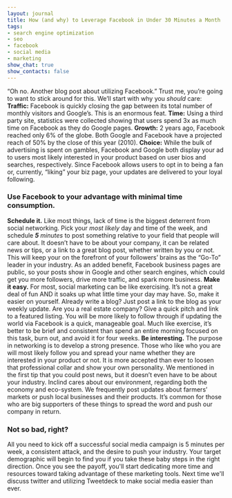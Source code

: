 ```yaml
---
layout: journal
title: How (and why) to Leverage Facebook in Under 30 Minutes a Month
tags: 
- search engine optimization
- seo
- facebook
- social media
- marketing
show_chat: true
show_contacts: false
---
```


“Oh no. Another blog post about utilizing Facebook.” Trust me, you’re going to want to stick around for this.   We’ll start with why you <em>should</em> care:   <strong>Traffic:</strong> Facebook is quickly closing the gap between its total number of monthly visitors and Google’s. This is an enormous feat.   <strong>Time:</strong> Using a third party site, statistics were collected showing that users spend 3x as much time on Facebook as they do Google pages.   <strong>Growth:</strong> 2 years ago, Facebook reached only 6% of the globe. Both Google and Facebook have a projected reach of 50% by the close of this year (2010).   <strong>Choice:</strong> While the bulk of advertising is spent on gambles, Facebook and Google both display your ad to users most likely interested in your product based on user bios and searches, respectively. Since Facebook allows users to opt in to being a fan or, currently, “liking” your biz page, your updates are delivered to your loyal following. <h3> Use Facebook to your advantage with minimal time consumption.</h3>  <strong>Schedule it.</strong> Like most things, lack of time is the biggest deterrent from social networking. Pick your <em>most likely</em> day and time of the week, and schedule <em><strong>5</strong> minutes</em> to post something relative to your field that people will care about. It doesn’t have to be about your company, it can be related news or tips, or a link to a great blog post, whether written by you or not. This will keep your on the forefront of your followers’ brains as the “Go-To” leader in your industry. As an added benefit, Facebook business pages are public, so your posts show in Google and other search engines, which could get you more followers, drive more traffic, and spark more business.   <strong>Make it easy.</strong> For most, social marketing can be like exercising. It’s not a great deal of fun AND it soaks up what little time your day may have. So, make it easier on yourself. Already write a blog? Just post a link to the blog as your weekly update. Are you a real estate company? Give a quick pitch and link to a featured listing. You will be more likely to follow through if updating the world via Facebook is a quick, manageable goal. Much like exercise, it’s better to be brief and consistent than spend an entire morning focused on this task, burn out, and avoid it for four weeks.   <strong>Be interesting.</strong> The purpose in networking is to develop a strong presence. Those who like who you are will most likely follow you and spread your name whether they are interested in your product or not. It is more accepted than ever to loosen that professional collar and show your own personality. We mentioned in the first tip that you could post news, but it doesn’t even have to be about your industry. Inclind cares about our environment, regarding both the economy and eco-system. We frequently post updates about farmers’ markets or push local businesses and their products. It’s common for those who are big supporters of these things to spread the word and push our company in return. <h3> Not so bad, right?</h3>  All you need to kick off a successful social media campaign is 5 minutes per week, a consistent attack, and the desire to push your industry. Your target demographic will begin to find you if you take these baby steps in the right direction. Once you see the payoff, you'll start dedicating more time and resources toward taking advantage of these marketing tools.   Next time we'll discuss twitter and utilizing Tweetdeck to make social media easier than ever.